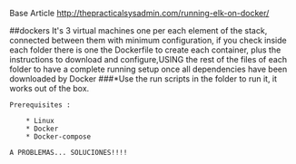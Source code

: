 Base Article http://thepracticalsysadmin.com/running-elk-on-docker/

##dockers
It's 3 virtual machines one per each element of the stack, connected between them with minimum configuration, if you check inside each folder there is one the Dockerfile to create each
container, plus the instructions to download and configure,USING the rest of the files of each folder to have a complete running setup once all dependencies have been downloaded by Docker
###*Use the run scripts in the folder to run it, it works out of the box.

    Prerequisites :

        * Linux
        * Docker
        * Docker-compose

    A PROBLEMAS... SOLUCIONES!!!!




